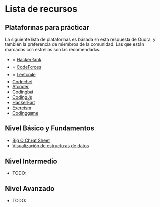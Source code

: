 # Lista de recursos

## Plataformas para prácticar

La siguiente lista de plataformas es básada en [esta respuesta de Quora](https://www.quora.com/Should-I-do-HackerRank-SPOJ-TopCoder-CodeForces-or-CodeChef), y también la preferencia de miembros de la comunidad. Las que están marcadas con estrellas son las recomendadas.

- ⭐️ [HackerRank](https://www.hackerrank.com/)
- ⭐️ [CodeForces](https://codeforces.com/)
- ⭐️ [Leetcode](https://leetcode.com/)
- [Codechef](https://www.codechef.com/)
- [Atcoder](https://atcoder.jp/)
- [Codingbat](https://codingbat.com/java)
- [CodingJs](https://the-winter.github.io/codingjs/)
- [HackerEart](https://www.hackerearth.com/)
- [Exercism](https://exercism.org/)
- [Codinggame](https://www.codingame.com/start)

## Nivel Básico y Fundamentos
- [Big O Cheat Sheet](https://www.bigocheatsheet.com/)
- [Visualización de estructuras de datos](https://www.cs.usfca.edu/~galles/visualization/Algorithms.html)

## Nivel Intermedio
- TODO:

## Nivel Avanzado
- TODO: